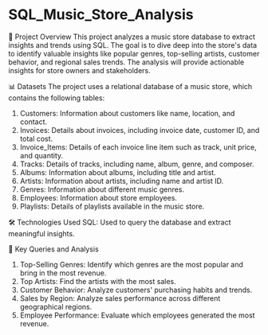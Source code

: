 # SQL_Music_Store_Analysis

📑 Project Overview
This project analyzes a music store database to extract insights and trends using SQL. The goal is to dive deep into the store's data to identify valuable insights like popular genres, top-selling artists, customer behavior, and regional sales trends. The analysis will provide actionable insights for store owners and stakeholders.

📊 Datasets
The project uses a relational database of a music store, which contains the following tables:

1. Customers: Information about customers like name, location, and contact.
2. Invoices: Details about invoices, including invoice date, customer ID, and total cost.
3. Invoice_Items: Details of each invoice line item such as track, unit price, and quantity.
4. Tracks: Details of tracks, including name, album, genre, and composer.
5. Albums: Information about albums, including title and artist.
6. Artists: Information about artists, including name and artist ID.
7. Genres: Information about different music genres.
8. Employees: Information about store employees.
9. Playlists: Details of playlists available in the music store.

🛠️ Technologies Used
SQL: Used to query the database and extract meaningful insights.

🚀 Key Queries and Analysis
1. Top-Selling Genres: Identify which genres are the most popular and bring in the most revenue.
2. Top Artists: Find the artists with the most sales.
3. Customer Behavior: Analyze customers' purchasing habits and trends.
4. Sales by Region: Analyze sales performance across different geographical regions.
5. Employee Performance: Evaluate which employees generated the most revenue.
